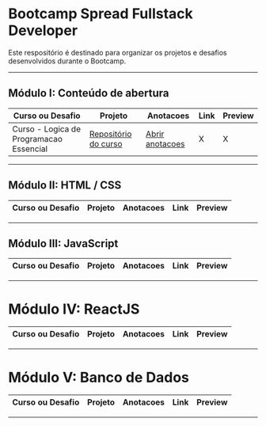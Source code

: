 # Bootcamp Spread Fullstack Developer
Este respositório é destinado para organizar os projetos e desafios desenvolvidos durante o Bootcamp.

--- 

## Módulo I: Conteúdo de abertura
| Curso ou Desafio | Projeto | Anotacoes | Link | Preview |
| --- | --- | --- | --- | ---|
| Curso - Logica de Programacao Essencial | [Repositório do curso](https://github.com/lucianakyoko/Bootcamp-Spread-Fullstack-Developer/tree/main/Logica%20de%20Programacao%20Essencial) | [Abrir anotacoes](https://github.com/lucianakyoko/Bootcamp-Spread-Fullstack-Developer/blob/main/Logica%20de%20Programacao%20Essencial/anotacoes.MD) | X | X |
 

---

## Módulo II: HTML / CSS
| Curso ou Desafio | Projeto | Anotacoes | Link | Preview |
| --- | --- | --- | --- | ---|
 

---

## Módulo III: JavaScript
| Curso ou Desafio | Projeto | Anotacoes | Link | Preview |
| --- | --- | --- | --- | ---|
 

---

# Módulo IV: ReactJS
| Curso ou Desafio | Projeto | Anotacoes | Link | Preview |
| --- | --- | --- | --- | ---|
 

---

# Módulo V: Banco de Dados
| Curso ou Desafio | Projeto | Anotacoes | Link | Preview |
| --- | --- | --- | --- | ---|
 

---